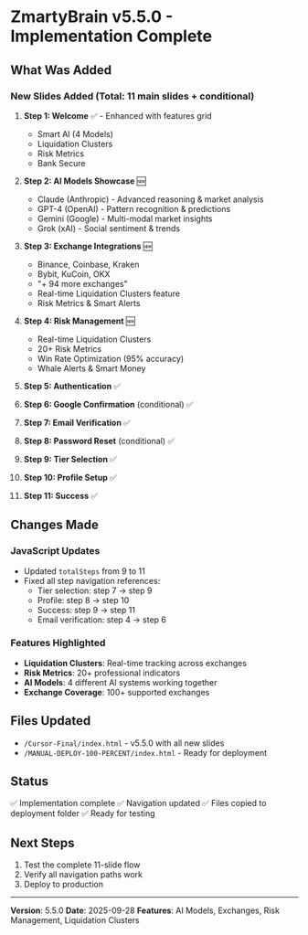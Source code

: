 # ZmartyBrain v5.5.0 - Implementation Complete

## What Was Added

### New Slides Added (Total: 11 main slides + conditional)

1. **Step 1: Welcome** ✅ - Enhanced with features grid
   - Smart AI (4 Models)
   - Liquidation Clusters
   - Risk Metrics
   - Bank Secure

2. **Step 2: AI Models Showcase** 🆕
   - Claude (Anthropic) - Advanced reasoning & market analysis
   - GPT-4 (OpenAI) - Pattern recognition & predictions
   - Gemini (Google) - Multi-modal market insights
   - Grok (xAI) - Social sentiment & trends

3. **Step 3: Exchange Integrations** 🆕
   - Binance, Coinbase, Kraken
   - Bybit, KuCoin, OKX
   - "+ 94 more exchanges"
   - Real-time Liquidation Clusters feature
   - Risk Metrics & Smart Alerts

4. **Step 4: Risk Management** 🆕
   - Real-time Liquidation Clusters
   - 20+ Risk Metrics
   - Win Rate Optimization (95% accuracy)
   - Whale Alerts & Smart Money

5. **Step 5: Authentication** ✅
6. **Step 6: Google Confirmation** (conditional) ✅
7. **Step 7: Email Verification** ✅
8. **Step 8: Password Reset** (conditional) ✅
9. **Step 9: Tier Selection** ✅
10. **Step 10: Profile Setup** ✅
11. **Step 11: Success** ✅

## Changes Made

### JavaScript Updates
- Updated `totalSteps` from 9 to 11
- Fixed all step navigation references:
  - Tier selection: step 7 → step 9
  - Profile: step 8 → step 10
  - Success: step 9 → step 11
  - Email verification: step 4 → step 6

### Features Highlighted
- **Liquidation Clusters**: Real-time tracking across exchanges
- **Risk Metrics**: 20+ professional indicators
- **AI Models**: 4 different AI systems working together
- **Exchange Coverage**: 100+ supported exchanges

## Files Updated
- `/Cursor-Final/index.html` - v5.5.0 with all new slides
- `/MANUAL-DEPLOY-100-PERCENT/index.html` - Ready for deployment

## Status
✅ Implementation complete
✅ Navigation updated
✅ Files copied to deployment folder
✅ Ready for testing

## Next Steps
1. Test the complete 11-slide flow
2. Verify all navigation paths work
3. Deploy to production

---

**Version**: 5.5.0
**Date**: 2025-09-28
**Features**: AI Models, Exchanges, Risk Management, Liquidation Clusters